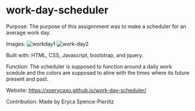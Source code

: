 # work-day-scheduler

Purpose:
The purpose of this assignnment was to make a scheduler for an average work day.

Images:
![workday1](https://user-images.githubusercontent.com/100622402/179568073-070fddd1-7fbc-4317-93af-017d936f341e.png)
![work-day2](https://user-images.githubusercontent.com/100622402/179568210-74635782-9f3a-44e5-adbd-73c1133eed97.png)


Built with:
HTML, CSS, Javascript, bootstrap, and jquery.

Function:
The scheduler is supposed to function around a daily work scedule and the colors are supposed to aline with the times where its future present and past. 

Website:
https://xoerycaxo.github.io/work-day-scheduler/


Contribution:
Made by Eryca Spence-Pieriitz
